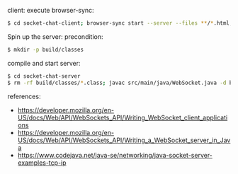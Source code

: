 client: execute browser-sync:
```bash
$ cd socket-chat-client; browser-sync start --server --files **/*.html,**/*.css,**/*.js,**/*.json
```

Spin up the server:
precondition:
```bash
$ mkdir -p build/classes
```
compile and start server:
```bash
$ cd socket-chat-server
$ rm -rf build/classes/*.class; javac src/main/java/WebSocket.java -d build/classes/; sudo java -cp build/classes/ WebSocket
```

references:
- https://developer.mozilla.org/en-US/docs/Web/API/WebSockets_API/Writing_WebSocket_client_applications
- https://developer.mozilla.org/en-US/docs/Web/API/WebSockets_API/Writing_a_WebSocket_server_in_Java
- https://www.codejava.net/java-se/networking/java-socket-server-examples-tcp-ip
